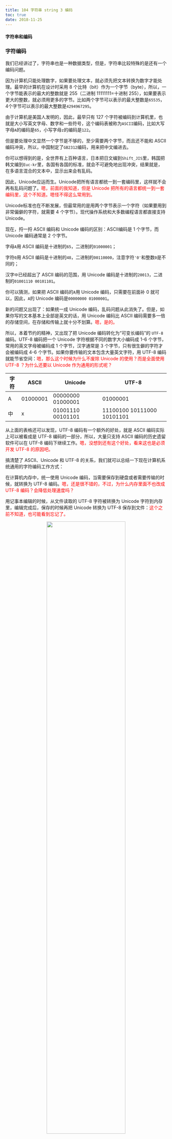 ```yaml
---
title: 104 字符串 string 3 编码
toc: true
date: 2018-11-25
---
```

#### 字符串和编码

### 字符编码

我们已经讲过了，字符串也是一种数据类型，但是，字符串比较特殊的是还有一个编码问题。

因为计算机只能处理数字，如果要处理文本，就必须先把文本转换为数字才能处理。最早的计算机在设计时采用 8 个比特（bit）作为一个字节（byte），所以，一个字节能表示的最大的整数就是 255（二进制 11111111=十进制 255），如果要表示更大的整数，就必须用更多的字节。比如两个字节可以表示的最大整数是`65535`，4个字节可以表示的最大整数是`4294967295`。

由于计算机是美国人发明的，因此，最早只有 127 个字符被编码到计算机里，也就是大小写英文字母、数字和一些符号，这个编码表被称为`ASCII`编码，比如大写字母`A`的编码是`65`，小写字母`z`的编码是`122`。

但是要处理中文显然一个字节是不够的，至少需要两个字节，而且还不能和 ASCII 编码冲突，所以，中国制定了`GB2312`编码，用来把中文编进去。

你可以想得到的是，全世界有上百种语言，日本把日文编到`Shift_JIS`里，韩国把韩文编到`Euc-kr`里，各国有各国的标准，就会不可避免地出现冲突，结果就是，在多语言混合的文本中，显示出来会有乱码。


因此，Unicode应运而生。Unicode把所有语言都统一到一套编码里，这样就不会再有乱码问题了。<span style="color:red;">嗯，前面的我知道，但是 Unicode 把所有的语言都统一到一套编码里，这个不知道。嗯怪不得这么常用到。</span>

Unicode标准也在不断发展，但最常用的是用两个字节表示一个字符（如果要用到非常偏僻的字符，就需要 4 个字节）。现代操作系统和大多数编程语言都直接支持 Unicode。

现在，捋一捋 ASCII 编码和 Unicode 编码的区别：ASCII编码是 1 个字节，而 Unicode 编码通常是 2 个字节。

字母`A`用 ASCII 编码是十进制的`65`，二进制的`01000001`；

字符`0`用 ASCII 编码是十进制的`48`，二进制的`00110000`，注意字符`'0'`和整数`0`是不同的；

汉字`中`已经超出了 ASCII 编码的范围，用 Unicode 编码是十进制的`20013`，二进制的`01001110 00101101`。

你可以猜测，如果把 ASCII 编码的`A`用 Unicode 编码，只需要在前面补 0 就可以，因此，`A`的 Unicode 编码是`00000000 01000001`。

新的问题又出现了：如果统一成 Unicode 编码，乱码问题从此消失了。但是，如果你写的文本基本上全部是英文的话，用 Unicode 编码比 ASCII 编码需要多一倍的存储空间，在存储和传输上就十分不划算。<span style="color:red;">嗯，是的。</span>

所以，本着节约的精神，又出现了把 Unicode 编码转化为“可变长编码”的 `UTF-8` 编码。UTF-8 编码把一个 Unicode 字符根据不同的数字大小编码成 1-6 个字节，常用的英文字母被编码成 1 个字节，汉字通常是 3 个字节，只有很生僻的字符才会被编码成 4-6 个字节。如果你要传输的文本包含大量英文字符，用 UTF-8 编码就能节省空间：<span style="color:red;">嗯，那么这个时候为什么不废除 Unicode 的使用？而是全面使用 UTF-8 ？为什么还要以 Unicode 作为通用的形式呢？</span>

| 字符 | ASCII    | Unicode           | UTF-8                      |
| ---- | -------- | ----------------- | -------------------------- |
| A    | 01000001 | 00000000 01000001 | 01000001                   |
| 中   | x        | 01001110 00101101 | 11100100 10111000 10101101 |

从上面的表格还可以发现，UTF-8 编码有一个额外的好处，就是 ASCII 编码实际上可以被看成是 UTF-8 编码的一部分，所以，大量只支持 ASCII 编码的历史遗留软件可以在 UTF-8 编码下继续工作。<span style="color:red;">嗯，没想到还有这个好处，看来这也是必须开发 UTF-8 的原因吧。 </span>

搞清楚了 ASCII、Unicode 和 UTF-8 的关系，我们就可以总结一下现在计算机系统通用的字符编码工作方式：

在计算机内存中，统一使用 Unicode 编码，当需要保存到硬盘或者需要传输的时候，就转换为 UTF-8 编码。<span style="color:red;">嗯，还是很不错的，不过，为什么内存里面不也改成 UTF-8 编码？会降低处理速度吗？</span>

用记事本编辑的时候，从文件读取的 UTF-8 字符被转换为 Unicode 字符到内存里，编辑完成后，保存的时候再把 Unicode 转换为 UTF-8 保存到文件：<span style="color:red;">这个之前不知道，也可能看到忘记了。</span>

<p align="center">
    <img width="70%" height="70%" src="http://images.iterate.site/blog/image/20181206/cjlEB0aPRXHv.png?imageslim">
</p>

浏览网页的时候，服务器会把动态生成的 Unicode 内容转换为 UTF-8 再传输到浏览器：<span style="color:red;">嗯。</span>

<p align="center">
    <img width="70%" height="70%" src="http://images.iterate.site/blog/image/20181206/2I90IAH1BRzV.png?imageslim">
</p>

所以你看到很多网页的源码上会有类似 `<meta charset="UTF-8" />` 的信息，表示该网页正是用的 UTF-8 编码。<span style="color:red;">嗯。</span>

### Python的字符串

搞清楚了令人头疼的字符编码问题后，我们再来研究 Python 的字符串。

在最新的 Python 3版本中，字符串是以 Unicode 编码的，也就是说，Python的字符串支持多语言，例如：<span style="color:red;">这个地方，想问下，字符串以 Unicode 编码到底是什么意思？</span>

```
>>> print('包含中文的 str')
包含中文的 str
```

对于单个字符的编码，Python提供了 `ord()` 函数获取字符的整数表示，`chr()` 函数把编码转换为对应的字符：<span style="color:red;">嗯，以前好像看到过 `ord` 和 `chr` ，但是还从来没用过，这个一般什么时候会使用？</span><span style="color:blue;">这个厉害了，之前，想获得 opencv 的 `waitkey(0)` 的返回的值是什么 key 的时候，一直不知道该怎么办，查了 ASCII 表，然后才对应的，实际上可以使用 `chr` 来得到的，没想到，这个知识点之前完全忘记了。</span>

```py
>>> ord('A')
65
>>> ord('中')
20013
>>> chr(66)
'B'
>>> chr(25991)
'文'
```

如果知道字符的整数编码，还可以用十六进制这么写`str`：

```py
>>> '\u4e2d\u6587'
'中文'
```

<span style="color:red;">嗯，原来上面这个 \u 的十六进制的这种格式就是 Unicode 格式，这个在网站接口的中传中文的时候还是经常看到的。</span>

两种写法完全是等价的。

由于 Python 的字符串类型是`str`，在内存中以 Unicode 表示，一个字符对应若干个字节。如果要在网络上传输，或者保存到磁盘上，就需要把`str`变为以字节为单位的`bytes`。<span style="color:red;">为什么要把 str 变成以字节为单位的 bytes？是因为 str 的几个字节还是要存成一个一个的字节的吗？</span>

Python对`bytes`类型的数据用带`b`前缀的单引号或双引号表示：

```py
x = b'ABC'
```

要注意区分`'ABC'`和`b'ABC'`，前者是`str`，后者虽然内容显示得和前者一样，但`bytes`的每个字符都只占用一个字节。<span style="color:red;">嗯，是这样吗？那么它的编码是 ASCII 吗？对于 byte 感觉还是有点不是很理解，到底为什么要有 byte 这个数据类型？一般用在什么场景下？</span>

以 Unicode 表示的`str`通过`encode()`方法可以编码为指定的`bytes`，例如：

```py
>>> 'ABC'.encode('ascii')
b'ABC'
>>> '中文'.encode('utf-8')
b'\xe4\xb8\xad\xe6\x96\x87'
>>> '中文'.encode('ascii')
Traceback (most recent call last):
  File "<stdin>", line 1, in <module>
UnicodeEncodeError: 'ascii' codec can't encode characters in position 0-1: ordinal not in range(128)
```

纯英文的`str`可以用`ASCII`编码为`bytes`，内容是一样的，含有中文的`str`可以用`UTF-8`编码为`bytes`。含有中文的`str`无法用`ASCII`编码，因为中文编码的范围超过了`ASCII`编码的范围，Python会报错。

在`bytes`中，无法显示为 ASCII 字符的字节，用`\x##`显示。

反过来，如果我们从网络或磁盘上读取了字节流，那么读到的数据就是`bytes`。要把`bytes`变为`str`，就需要用`decode()`方法：

```
>>> b'ABC'.decode('ascii')
'ABC'
>>> b'\xe4\xb8\xad\xe6\x96\x87'.decode('utf-8')
'中文'
```

如果`bytes`中包含无法解码的字节，`decode()`方法会报错：

```
>>> b'\xe4\xb8\xad\xff'.decode('utf-8')
Traceback (most recent call last):
  ...
UnicodeDecodeError: 'utf-8' codec can't decode byte 0xff in position 3: invalid start byte
```

如果`bytes`中只有一小部分无效的字节，可以传入`errors='ignore'`忽略错误的字节：

```
>>> b'\xe4\xb8\xad\xff'.decode('utf-8', errors='ignore')
'中'
```

要计算`str`包含多少个字符，可以用`len()`函数：

```
>>> len('ABC')
3
>>> len('中文')
2
```

`len()`函数计算的是`str`的字符数，如果换成`bytes`，`len()`函数就计算字节数：

```
>>> len(b'ABC')
3
>>> len(b'\xe4\xb8\xad\xe6\x96\x87')
6
>>> len('中文'.encode('utf-8'))
6
```

可见，1个中文字符经过 UTF-8编码后通常会占用 3 个字节，而 1 个英文字符只占用 1 个字节。

在操作字符串时，我们经常遇到`str`和`bytes`的互相转换。为了避免乱码问题，应当始终坚持使用 UTF-8编码对`str`和`bytes`进行转换。

由于 Python 源代码也是一个文本文件，所以，当你的源代码中包含中文的时候，在保存源代码时，就需要务必指定保存为 UTF-8编码。当 Python 解释器读取源代码时，为了让它按 UTF-8编码读取，我们通常在文件开头写上这两行：

```
#!/usr/bin/env Python3
# -*- coding: utf-8 -*-
```

第一行注释是为了告诉 Linux/OS X系统，这是一个 Python 可执行程序，Windows系统会忽略这个注释；

第二行注释是为了告诉 Python 解释器，按照 UTF-8编码读取源代码，否则，你在源代码中写的中文输出可能会有乱码。

申明了 UTF-8编码并不意味着你的`.py`文件就是 UTF-8编码的，必须并且要确保文本编辑器正在使用 UTF-8 without BOM编码：

<p align="center">
    <img width="70%" height="70%" src="http://images.iterate.site/blog/image/20181206/SFvJQX5tRoKS.png?imageslim">
</p>

如果`.py`文件本身使用 UTF-8编码，并且也申明了`# -*- coding: utf-8 -*-`，打开命令提示符测试就可以正常显示中文：

<p align="center">
    <img width="70%" height="70%" src="http://images.iterate.site/blog/image/20181206/fNVIVJloqei1.png?imageslim">
</p>





### 小结

Python 3的字符串使用 Unicode，直接支持多语言。

当`str`和`bytes`互相转换时，需要指定编码。最常用的编码是`UTF-8`。Python当然也支持其他编码方式，比如把 Unicode 编码成`GB2312`：

```py
print('中文'.encode('gb2312'))
```

输出：

```
b'\xd6\xd0\xce\xc4'
```


但这种方式纯属自找麻烦，如果没有特殊业务要求，请牢记仅使用`UTF-8`编码。<span style="color:red;">嗯。</span>

格式化字符串的时候，可以用 Python 的交互式环境测试，方便快捷。







## Unicode 字符串


Python 中定义一个 Unicode 字符串和定义一个普通字符串一样简单：


    >>> u'Hello World !'
    u'Hello World !'



引号前小写的"u"表示这里创建的是一个 Unicode 字符串。如果你想加入一个特殊字符，可以使用 Python 的 Unicode-Escape 编码。如下例所示：


    >>> u'Hello\u0020World !'
    u'Hello World !'



被替换的 \u0020 标识表示在给定位置插入编码值为 0x0020 的 Unicode 字符（空格符）。


# 相关

- [字符串和编码](https://www.liaoxuefeng.com/wiki/0014316089557264a6b348958f449949df42a6d3a2e542c000/001431664106267f12e9bef7ee14cf6a8776a479bdec9b9000)
